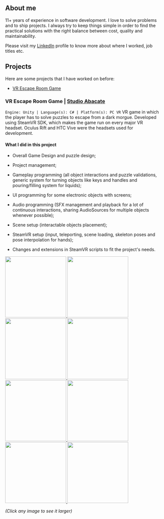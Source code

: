 ## About me

11+ years of experience in software development. I love to solve problems and to ship projects. I always try to keep things simple in order to find the practical solutions with the right balance between cost, quality and maintainability.

Please visit my <a target="_blank" href="https://www.linkedin.com/in/dalton-machado-20442b18/">LinkedIn</a> profile to know more about where I worked, job titles etc.

## Projects
Here are some projects that I have worked on before:

- [VR Escape Room Game](#vr-escape-room-game--studio-abacate)

### VR Escape Room Game | <a target="_blank" href="http://studioabacate.com.br/">Studio Abacate</a>
`Engine: Unity | Language(s): C# | Platform(s): PC VR`
VR game in which the player has to solve puzzles to escape from a dark morgue. Developed using SteamVR SDK, which makes the game run on every major VR headset. Oculus Rift and HTC Vive were the headsets used for development.

#### What I did in this project
- Overall Game Design and puzzle design;

- Project management;

- Gameplay programming (all object interactions and puzzle validations, generic system for turning objects like keys and handles and pouring/filling system for liquids);

- UI programming for some electronic objects with screens;

- Audio programming (SFX management and playback for a lot of continuous interactions, sharing AudioSources for multiple objects whenever possible);

- Scene setup (interactable objects placement);

- SteamVR setup (input, teleporting, scene loading, skeleton poses and pose interpolation for hands);

- Changes and extensions in SteamVR scripts to fit the project's needs.

<a target="_blank" href="https://daltonmachado.github.io/escape#gifs"><img src="https://github.com/daltonmachado/daltonmachado.github.io/raw/main/images/escape/escape.gif" width="196">
<img src="https://github.com/daltonmachado/daltonmachado.github.io/raw/main/images/escape/escape_key.gif" width="196">
<img src="https://github.com/daltonmachado/daltonmachado.github.io/raw/main/images/escape/escape_switch-box_30fps.gif" width="196">
<img src="https://github.com/daltonmachado/daltonmachado.github.io/raw/main/images/escape/escape_pouring_30fps.gif" width="196">
<img src="https://github.com/daltonmachado/daltonmachado.github.io/raw/main/images/escape/escape_stirrer_30fps.gif" width="196">
<img src="https://github.com/daltonmachado/daltonmachado.github.io/raw/main/images/escape/escape_radiography_30fps.gif" width="196">
<img src="https://github.com/daltonmachado/daltonmachado.github.io/raw/main/images/escape/escape_safe.gif" width="196">
<img src="https://github.com/daltonmachado/daltonmachado.github.io/raw/main/images/escape/escape_heart-monitor.gif" width="196">
</a>

_(Click any image to see it larger)_